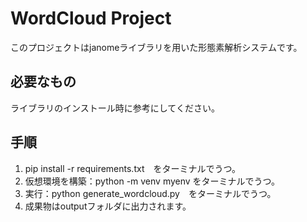 # WordCloud Project
このプロジェクトはjanomeライブラリを用いた形態素解析システムです。

## 必要なもの
ライブラリのインストール時に参考にしてください。

## 手順
1. pip install -r requirements.txt　をターミナルでうつ。
2. 仮想環境を構築：python -m venv myenv をターミナルでうつ。           
3. 実行：python generate_wordcloud.py　をターミナルでうつ。
4. 成果物はoutputフォルダに出力されます。
